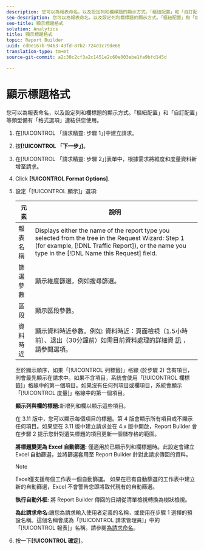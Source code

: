 ```yaml
---
description: 您可以為報表命名，以及設定列和欄標題的顯示方式。「樞紐配置」和「自訂配置」等類型備有「格式選項」連結供您使用。
seo-description: 您可以為報表命名，以及設定列和欄標題的顯示方式。「樞紐配置」和「自訂配置」等類型備有「格式選項」連結供您使用。
seo-title: 顯示標題格式
solution: Analytics
title: 顯示標題格式
topic: Report Builder
uuid: cd0e167b-9463-43fd-87b2-724d1c79de68
translation-type: tm+mt
source-git-commit: a2c38c2cf3a2c1451e2c60e003ebe1fa9bfd145d

---
```



# 顯示標題格式

您可以為報表命名，以及設定列和欄標題的顯示方式。「樞紐配置」和「自訂配置」等類型備有「格式選項」連結供您使用。

1. 在[!UICONTROL 「請求精靈: 步驟 1」]中建立請求。
1. 按&#x200B;**[!UICONTROL 「下一步」]**。
1. 在[!UICONTROL 「請求精靈: 步驟 2」]表單中，根據需求將維度和度量資料新增至請求。
1. Click **[!UICONTROL Format Options]**.
1. 設定「[!UICONTROL 顯示]」選項:  

   | 元素 | 說明 |
   |--- |--- |
   | 報表名稱 | Displays either the name of the report type you selected from the tree in the  Request Wizard: Step 1 (for example, [!DNL Traffic Report]), or the name you type in the [!DNL Name this Request] field. |
   | 篩選參數 | 顯示維度篩選，例如搜尋篩選。 |
   | 區段 | 顯示區段參數。 |
   | 資料時近 | 顯示資料時近參數。例如:    資料時近：頁面檢視（1.5小時前）、退出（30分鐘前）如需目前資料處理的詳細資 [訊](../../../analyze/report-builder/options.md) ，請參閱選項。 |

   至於顯示順序，如果「[!UICONTROL 列標籤]」格線 (於步驟 2) 含有項目，則會最先顯示在請求中。如果不含項目，系統會使用「[!UICONTROL 欄標籤]」格線中的第一個項目。如果沒有任何列項目或欄項目，系統會顯示「[!UICONTROL 度量]」格線中的第一個項目。

   **顯示列與欄的標題:**&#x200B;新增列和欄以顯示這些項目。

   在 3.11 版中，您可以顯示每個項目的標題。第 4 版會顯示所有項目或不顯示任何項目。如果您在 3.11 版中建立請求並在 4.x 版中開啟，Report Builder 會在步驟 2 提示您針對遺失標題的項目更新一個儲存格的範圍。

   **將標題變更為 Excel 自動篩選:** 僅適用於已顯示列和欄標題時。此設定會建立 Excel 自動篩選，並將篩選套用至 Report Builder 針對此請求傳回的資料。

   >[!NOTE]
   >
   >Excel僅支援每個工作表一個自動篩選。 如果在已有自動篩選的工作表中建立新的自動篩選，Excel 不會警告您即將取代現有的自動篩選。

   **執行自動外框:** 將 Report Builder 傳回的日期從清單檢視轉換為樹狀檢視。

   **為此請求命名:**&#x200B;讓您為請求輸入使用者定義的名稱，或使用在步驟 1 選擇的預設名稱。這個名稱會成為「[!UICONTROL 請求管理員]」中的「[!UICONTROL 報表]」名稱。請參閱[為請求命名](../../../analyze/report-builder/layout/name-a-request.md#concept_37277AFB63EA4541B6FD93A5B713D82D)。

1. 按一下&#x200B;**[!UICONTROL 確定]**。
